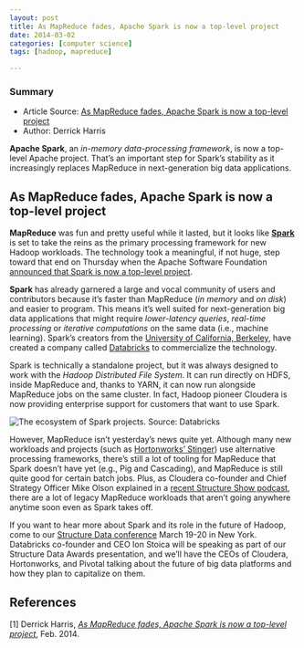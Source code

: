 ```yaml
---
layout: post
title: As MapReduce fades, Apache Spark is now a top-level project
date: 2014-03-02
categories: [computer science]
tags: [hadoop, mapreduce]

---
```



### Summary

* Article Source: [As MapReduce fades, Apache Spark is now a top-level project](http://gigaom.com/2014/02/27/as-mapreduce-fades-apache-spark-is-now-a-top-level-project/)
* Author: Derrick Harris

**Apache Spark**, an *in-memory data-processing framework*, is now a top-level Apache project. That’s an important step for Spark’s stability as it increasingly replaces MapReduce in next-generation big data applications.

As MapReduce fades, Apache Spark is now a top-level project
---
**MapReduce** was fun and pretty useful while it lasted, but it looks like [**Spark**](http://spark.apache.org) is set to take the reins as the primary processing framework for new Hadoop workloads. The technology took a meaningful, if not huge, step toward that end on Thursday when the Apache Software Foundation [announced that Spark is now a top-level project](https://blogs.apache.org/foundation/entry/the_apache_software_foundation_announces50).

**Spark** has already garnered a large and vocal community of users and contributors because it’s faster than MapReduce (*in memory* and *on disk*) and easier to program. This means it’s well suited for next-generation big data applications that might require *lower-latency queries*, *real-time processing* or *iterative computations* on the same data (i.e., machine learning). Spark’s creators from the [University of California, Berkeley](http://gigaom.com/2013/04/17/welcome-to-berkeley-where-hadoop-isnt-nearly-fast-enough/), have created a company called [Databricks](http://gigaom.com/2013/09/25/databricks-raises-14m-from-andreessen-horowitz-wants-to-take-on-mapreduce-with-spark/) to commercialize the technology.

Spark is technically a standalone project, but it was always designed to work with the *Hadoop Distributed File System*. It can run directly on HDFS, inside MapReduce and, thanks to YARN, it can now run alongside MapReduce jobs on the same cluster. In fact, Hadoop pioneer Cloudera is now providing enterprise support for customers that want to use Spark.

![The ecosystem of Spark projects. Source: Databricks](http://sungsoo.github.com/images/spark-stack-new.png)

However, MapReduce isn’t yesterday’s news quite yet. Although many new workloads and projects (such as [Hortonworks’ Stinger](http://gigaom.com/2013/05/29/why-hortonworks-is-riding-a-faster-hive-to-the-bitter-end/)) use alternative processing frameworks, there’s still a lot of tooling for MapReduce that Spark doesn’t have yet (e.g., Pig and Cascading), and MapReduce is still quite good for certain batch jobs. Plus, as Cloudera co-founder and Chief Strategy Officer Mike Olson explained in a [recent Structure Show podcast](http://gigaom.com/2013/05/29/why-hortonworks-is-riding-a-faster-hive-to-the-bitter-end/), there are a lot of legacy MapReduce workloads that aren’t going anywhere anytime soon even as Spark takes off.

If you want to hear more about Spark and its role in the future of Hadoop, come to our [Structure Data conference](http://events.gigaom.com/structuredata-2014/?utm_source=data&utm_medium=editorial&utm_campaign=intext&utm_term=820915+as-mapreduce-fades-apache-spark-is-now-a-top-level-project&utm_content=dharrisstructure) March 19-20 in New York. Databricks co-founder and CEO Ion Stoica will be speaking as part of our Structure Data Awards presentation, and we’ll have the CEOs of Cloudera, Hortonworks, and Pivotal talking about the future of big data platforms and how they plan to capitalize on them.

References
---
[1] Derrick Harris, [*As MapReduce fades, Apache Spark is now a top-level project*](http://gigaom.com/2014/02/27/as-mapreduce-fades-apache-spark-is-now-a-top-level-project/), Feb. 2014.
